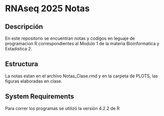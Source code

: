 # RNAseq 2025 Notas

## Descripción
En este repositorio se encuentran notas y codigos en leguaje de programacion R correspondientes al Modulo 1 de la materia Bioinformatica y Estadistica 2.

## Estructura
La notas estan en el archivo Notas_Clase.rmd y en la carpeta de PLOTS, las figuras elaboradas en clase.

## System Requirements
Para correr los programas se utilizó la versión 4.2.2 de R
